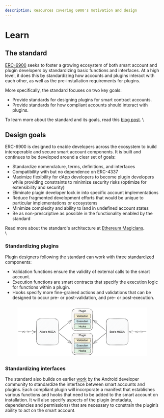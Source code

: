 ```yaml
---
description: Resources covering 6900's motivation and design
---
```


# Learn

## The standard

[ERC-6900](https://eips.ethereum.org/EIPS/eip-6900) seeks to foster a growing ecosystem of both smart account and plugin developers by standardizing basic functions and interfaces. At a high level, it does this by standardizing how accounts and plugins interact with each other, as well as the pre-installation requirements for plugins.&#x20;

More specifically, the standard focuses on two key goals:&#x20;

* Provide standards for designing plugins for smart contract accounts.
* Provide standards for how compliant accounts should interact with plugins.

To learn more about the standard and its goals, read this [blog post](https://alchemy.com/blog/account-abstraction-erc-6900). \


## Design goals

ERC-6900 is designed to enable developers across the ecosystem to build interoperable and secure smart account components. It is built and continues to be developed around a clear set of goals:&#x20;

* Standardize nomenclature, terms, definitions, and interfaces
* Compatibility with but no dependence on ERC-4337
* Maximize flexibility for dApp developers to become plugin developers while providing constraints to minimize security risks (optimize for extensibility and security)
* Eliminate plugin developer lock in into specific account implementations
* Reduce fragmented development efforts that would be unique to particular implementations or ecosystems
* Minimize complexity and ability to land in undefined account states
* Be as non-prescriptive as possible in the functionality enabled by the standard

Read more about  the  standard's architecture at [Ethereum Magicians](https://eips.ethereum.org/EIPS/eip-6900).\
\


### Standardizing plugins

Plugin designers following the standard can work with three standardized components:

* Validation functions ensure the validity of external calls to the smart account.
* Execution functions are smart contracts that specify the execution logic for functions within a plugin.
* Hooks specify more fine-grained actions and validations that can be designed to occur pre- or post-validation, and pre- or post-execution.

<figure><img src="../.gitbook/assets/image.png" alt=""><figcaption></figcaption></figure>

### Standardizing interfaces

The standard also builds on earlier [work](https://developer.android.com/guide/topics/permissions/overview) by the Android developer community to standardize the interface between smart accounts and plugins. Each compliant plugin will incorporate a manifest that establishes various functions and hooks that need to be added to the smart account on installation. It will also specify aspects of the plugin (metadata, dependencies and permissions) that are necessary to constrain the plugin’s ability to act on the smart account.
